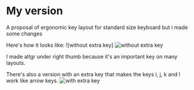 # My version
A proposal of ergonomic key layout for standard size keyboard but i made some changes

Here's how it looks like: ![without extra key]
![without extra key](https://user-images.githubusercontent.com/60468598/134020088-451f7de0-4239-42af-8bb0-f55c21662f0c.png)

I made altgr under right thumb because it's an important key on many layouts.

There's also a version with an extra key that makes the keys i, j, k and l work like arrow keys.
![with extra key](https://user-images.githubusercontent.com/60468598/134019740-ea862743-1533-4b65-b1db-8916984fffa3.png)

